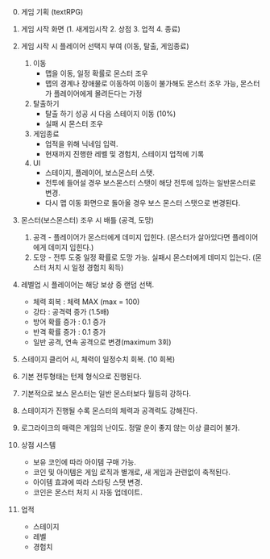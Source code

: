 0. 게임 기획 (textRPG)

1. 게임 시작 화면 (1. 새게임시작 2. 상점 3. 업적 4. 종료)
2. 게임 시작 시 플레이어 선택지 부여 (이동, 탈출, 게임종료)
    1. 이동
        - 맵을 이동, 일정 확률로 몬스터 조우
        - 맵의 경계나 장애물로 이동하여 이동이 불가해도 몬스터 조우 가능, 몬스터가 플레이어에게 몰려든다는 가정
    2. 탈출하기
        - 탈출 하기 성공 시 다음 스테이지 이동 (10%)
        - 실패 시 몬스터 조우
    3. 게임종료
        - 업적을 위해 닉네임 입력.
        - 현재까지 진행한 레벨 및 경험치, 스테이지 업적에 기록
    4. UI
        - 스테이지, 플레이어, 보스몬스터 스탯.
        - 전투에 들어설 경우 보스몬스터 스탯이 해당 전투에 임하는 일반몬스터로 변경.
        - 다시 맵 이동 화면으로 돌아올 경우 보스 몬스터 스탯으로 변경된다.
3. 몬스터(보스몬스터) 조우 시 배틀 (공격, 도망)
    1. 공격 - 플레이어가 몬스터에게 데미지 입힌다. (몬스터가 살아있다면 플레이어에게 데미지 입힌다.)
    2. 도망 - 전투 도중 일정 확률로 도망 가능. 실패시 몬스터에게 데미지 입는다.
    (몬스터 처치 시 일정 경험치 획득)
4. 레벨업 시 플레이어는 해당 보상 중 랜덤 선택.
    - 체력 회복 : 체력 MAX (max = 100)
    - 강타 : 공격력 증가 (1.5배)
    - 방어 확률 증가 : 0.1 증가
    - 반격 확률 증가 : 0.1 증가
    - 일반 공격, 연속 공격으로 변경(maximum 3회)
5. 스테이지 클리어 시, 체력이 일정수치 회복. (10 회복)
6. 기본 전투형태는 턴제 형식으로 진행된다.
7. 기본적으로 보스 몬스터는 일반 몬스터보다 월등히 강하다.
8. 스테이지가 진행될 수록 몬스터의 체력과 공격력도 강해진다.
9. 로그라이크의 매력은 게임의 난이도. 정말 운이 좋지 않는 이상 클리어 불가.
10. 상점 시스템
    - 보유 코인에 따라 아이템 구매 가능.
    - 코인 및 아이템은 게임 로직과 별개로, 새 게임과 관련없이 축적된다.
    - 아이템 효과에 따라 스타팅 스탯 변경.
    - 코인은 몬스터 처치 시 자동 업데이트.
11. 업적
    - 스테이지
    - 레벨
    - 경험치
